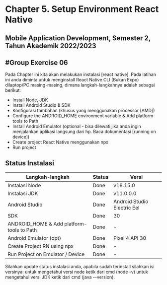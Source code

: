 # Chapter 5. Setup Environment React Native

## Mobile Application Development, Semester 2, Tahun Akademik 2022/2023

## #Group Exercise 06

Pada Chapter ini kita akan melakukan instalasi [react native]. Pada latihan ini anda diminta untuk menginstall React Native CLI (Bukan Expo) dilaptop/PC masing-masing, dimana langkah-langkahnya adalah sebagai berikut:

- Install Node, JDK
- Install Android Studio & SDK
- Konfigurasi tambahan (khusus yang menggunakan processor [AMD])
- Configure the ANDROID_HOME environment variable & Add platform-tools to Path
- Install Android Emulator (optional - bisa dilewati jika anda ingin menjalankan aplikasi langsung dari hp. Baca dokumentasi [running on device])
- Create project React Native menggunakan npx
- Run project

## Status Instalasi

| Langkah-langkah                           | Status | Versi                                        |
| ----------------------------------------- | ------ | -----                                        |
| Instalasi Node                            |  Done  | v18.15.0                                     |
| Instalasi JDK                             |  Done  | v11.0.0.0                                    |
| Android Studio                            |  Done  |Android Studio Electric Eel | 2022.1.1 Patch 2|
| SDK                                       |  Done  | 30                                           |
| ANDROID_HOME & Add platform-tools to Path |  Done  | -                                            |
| Android Emulator (opt)                    |  Done  | Pixel 4 API 30                               |
| Create Project RN using npx               |  Done  | -                                            |
| Run Project on Emulator / Device          |  Done  | -                                            |

Silahkan update status instalasi anda, apabila sudah terinstall silahkan isi versinya:
untuk mengetahui versi node ketik dari cmd (node -v) untuk mengetahui versi JDK ketik dari cmd (java --version).

